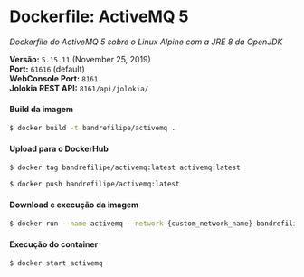 # Dockerfile: ActiveMQ 5
_Dockerfile do ActiveMQ 5 sobre o Linux Alpine com a JRE 8 da OpenJDK_

**Versão:** `5.15.11` (November 25, 2019)  
**Port:** `61616` (default)  
**WebConsole Port:** `8161`  
**Jolokia REST API:** `8161/api/jolokia/`

#### Build da imagem
```bash
$ docker build -t bandrefilipe/activemq .
```

#### Upload para o DockerHub
```bash
$ docker tag bandrefilipe/activemq:latest activemq:latest
```
```bash
$ docker push bandrefilipe/activemq:latest
```

#### Download e execução da imagem
```bash
$ docker run --name activemq --network {custom_network_name} bandrefilipe/activemq:latest
```

#### Execução do container
```bash
$ docker start activemq
```
